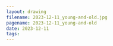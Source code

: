 ```yaml
---
layout: drawing
filename: 2023-12-11_young-and-old.jpg
pagename: 2023-12-11_young-and-old
date: 2023-12-11
tags:
---
```

